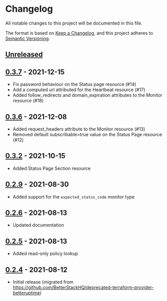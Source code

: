 # Changelog
All notable changes to this project will be documented in this file.

The format is based on [Keep a Changelog](https://keepachangelog.com/en/1.0.0/),
and this project adheres to [Semantic Versioning](https://semver.org/spec/v2.0.0.html).

## [Unreleased]

## [0.3.7] - 2021-12-15
- Fix password behaviour on the Status page resource (#14)
- Add a computed url attributed for the Heartbeat resource (#17)
- Added follow_redirects and domain_expiration attributes to the Monitor resource (#18)

## [0.3.6] - 2021-12-08
- Added request_headers attribute to the Monitor resource (#13)
- Removed default subscribable=true value on the Status Page resource (#12)

## [0.3.2] - 2021-10-15
- Added Status Page Section resource

## [0.2.9] - 2021-08-30
- Added support for the `expected_status_code` monitor type

## [0.2.6] - 2021-08-13
- Updated documentation

## [0.2.5] - 2021-08-13
- Added read-only policy lookup

## [0.2.4] - 2021-08-12
- Initial release (migrated from https://github.com/BetterStackHQ/deprecated-terraform-provider-betteruptime)

[Unreleased]: https://github.com/BetterStackHQ/terraform-provider-better-uptime/compare/v0.3.2...HEAD
[0.3.7]: https://github.com/BetterStackHQ/terraform-provider-better-uptime/compare/v0.3.6...v0.3.7
[0.3.6]: https://github.com/BetterStackHQ/terraform-provider-better-uptime/compare/v0.3.2...v0.3.6
[0.3.2]: https://github.com/BetterStackHQ/terraform-provider-better-uptime/compare/v0.2.9...v0.3.2
[0.2.9]: https://github.com/BetterStackHQ/terraform-provider-better-uptime/compare/v0.2.8...v0.2.9
[0.2.8]: https://github.com/BetterStackHQ/terraform-provider-better-uptime/compare/v0.2.7...v0.2.8
[0.2.7]: https://github.com/BetterStackHQ/terraform-provider-better-uptime/compare/v0.2.6...v0.2.7
[0.2.6]: https://github.com/BetterStackHQ/terraform-provider-better-uptime/compare/v0.2.5...v0.2.6
[0.2.5]: https://github.com/BetterStackHQ/terraform-provider-better-uptime/compare/v0.2.4...v0.2.5
[0.2.4]: https://github.com/BetterStackHQ/terraform-provider-better-uptime/releases/tag/v0.2.4
